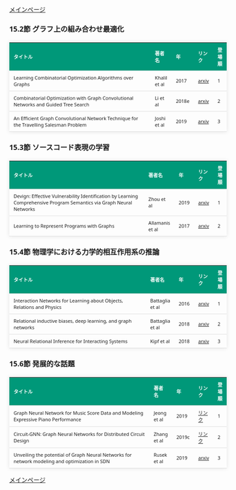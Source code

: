 
<html lang="ja">
<head>
<meta charset="UTF-8">
<title>参考文献リスト</title>
<link rel="stylesheet" type="text/css" href="https://cdn.datatables.net/1.10.24/css/jquery.dataTables.css">
<script type="text/javascript" src="https://code.jquery.com/jquery-3.5.1.js"></script>
<script type="text/javascript" src="https://cdn.datatables.net/1.10.24/js/jquery.dataTables.js"></script>
<style>
    body {
        font-family: 'Verdana', 'Segoe UI', Tahoma, Geneva, Verdana, sans-serif;
    }
    h2 {
        color: #333;
    }
    table {
        width: 100%;
        max-width: 100%;
        border-collapse: collapse;
        margin-top: 20px;
        box-shadow: 0 0 10px rgba(0, 0, 0, 0.1);
    }
    th, td {
        padding: 8px 10px;
        text-align: left;
        border-bottom: 1px solid #ddd;
        font-size: 11px;
    }
    th {
        background-color: #009879;
        color: #ffffff;
    }
    tr:hover {
        background-color: #f5f5f5;
    }
    /* 1番目の列の幅を65%に設定 */
    table.display td:nth-child(1),
    table.display th:nth-child(1) {
        width: 65%;
    }

    /* 2番目の列の幅を25%に設定 */
    table.display td:nth-child(2),
    table.display th:nth-child(2) {
        width: 25%;
    }
</style>
</head>
<body>

<a href="../">メインページ</a>

<h3>15.2節 グラフ上の組み合わせ最適化</h3>
<table class="dataframe display">
  <thead>
    <tr style="text-align: right;">
      <th>タイトル</th>
      <th>著者名</th>
      <th>年</th>
      <th>リンク</th>
      <th>登場順</th>
    </tr>
  </thead>
  <tbody>
    <tr>
      <td>Learning Combinatorial Optimization Algorithms over Graphs</td>
      <td>Khalil et al</td>
      <td>2017</td>
      <td><a href="https://arxiv.org/abs/1704.01665" target="_blank">arxiv</a></td>
      <td>1</td>
    </tr>
    <tr>
      <td>Combinatorial Optimization with Graph Convolutional Networks and Guided Tree Search</td>
      <td>Li et al</td>
      <td>2018e</td>
      <td><a href="https://arxiv.org/abs/1810.10659" target="_blank">arxiv</a></td>
      <td>2</td>
    </tr>
    <tr>
      <td>An Efficient Graph Convolutional Network Technique for the Travelling Salesman Problem</td>
      <td>Joshi et al</td>
      <td>2019</td>
      <td><a href="https://arxiv.org/abs/1906.01227" target="_blank">arxiv</a></td>
      <td>3</td>
    </tr>
  </tbody>
</table>
<h3>15.3節 ソースコード表現の学習</h3>
<table class="dataframe display">
  <thead>
    <tr style="text-align: right;">
      <th>タイトル</th>
      <th>著者名</th>
      <th>年</th>
      <th>リンク</th>
      <th>登場順</th>
    </tr>
  </thead>
  <tbody>
    <tr>
      <td>Devign: Effective Vulnerability Identification by Learning Comprehensive Program Semantics via Graph Neural Networks</td>
      <td>Zhou et al</td>
      <td>2019</td>
      <td><a href="https://arxiv.org/abs/1909.03496" target="_blank">arxiv</a></td>
      <td>1</td>
    </tr>
    <tr>
      <td>Learning to Represent Programs with Graphs</td>
      <td>Allamanis et al</td>
      <td>2017</td>
      <td><a href="https://arxiv.org/abs/1711.00740" target="_blank">arxiv</a></td>
      <td>2</td>
    </tr>
  </tbody>
</table>
<h3>15.4節 物理学における力学的相互作用系の推論</h3>
<table class="dataframe display">
  <thead>
    <tr style="text-align: right;">
      <th>タイトル</th>
      <th>著者名</th>
      <th>年</th>
      <th>リンク</th>
      <th>登場順</th>
    </tr>
  </thead>
  <tbody>
    <tr>
      <td>Interaction Networks for Learning about Objects, Relations and Physics</td>
      <td>Battaglia et al</td>
      <td>2016</td>
      <td><a href="https://arxiv.org/abs/1612.00222" target="_blank">arxiv</a></td>
      <td>1</td>
    </tr>
    <tr>
      <td>Relational inductive biases, deep learning, and graph networks</td>
      <td>Battaglia et al</td>
      <td>2018</td>
      <td><a href="https://arxiv.org/abs/1806.01261" target="_blank">arxiv</a></td>
      <td>2</td>
    </tr>
    <tr>
      <td>Neural Relational Inference for Interacting Systems</td>
      <td>Kipf et al</td>
      <td>2018</td>
      <td><a href="https://arxiv.org/abs/1802.04687" target="_blank">arxiv</a></td>
      <td>3</td>
    </tr>
  </tbody>
</table>
<h3>15.6節 発展的な話題</h3>
<table class="dataframe display">
  <thead>
    <tr style="text-align: right;">
      <th>タイトル</th>
      <th>著者名</th>
      <th>年</th>
      <th>リンク</th>
      <th>登場順</th>
    </tr>
  </thead>
  <tbody>
    <tr>
      <td>Graph Neural Network for Music Score Data and Modeling Expressive Piano Performance</td>
      <td>Jeong et al</td>
      <td>2019</td>
      <td><a href="https://proceedings.mlr.press/v97/jeong19a.html" target="_blank">リンク</a></td>
      <td>1</td>
    </tr>
    <tr>
      <td>Circuit-GNN: Graph Neural Networks for Distributed Circuit Design</td>
      <td>Zhang et al</td>
      <td>2019c</td>
      <td><a href="https://proceedings.mlr.press/v97/zhang19e.html" target="_blank">リンク</a></td>
      <td>2</td>
    </tr>
    <tr>
      <td>Unveiling the potential of Graph Neural Networks for network modeling and optimization in SDN</td>
      <td>Rusek et al</td>
      <td>2019</td>
      <td><a href="https://arxiv.org/abs/1901.08113" target="_blank">arxiv</a></td>
      <td>3</td>
    </tr>
  </tbody>
</table>

<script>
$(document).ready(function() {
    $('.display').DataTable({
     "lengthChange": false,  // Show 10 entriesの選択機能を非表示にする
     "pageLength": 25,  // ページごとに表示する行数を20行に設定
     "info": false,  // "Showing 1 to X of Y entries" の情報テキストを非表示にする
     "order": [],
     "searching": false
    });
});
</script>

<a href="../">メインページ</a>

</body>
</html>